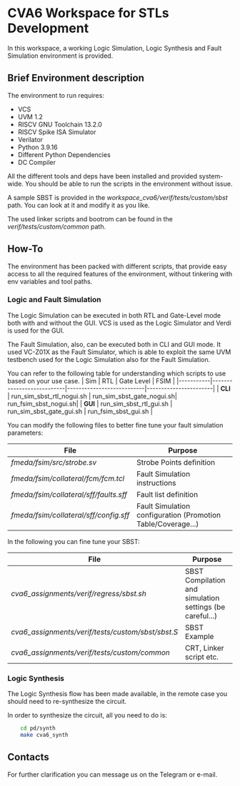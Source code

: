 # CVA6 Workspace for STLs Development

In this workspace, a working Logic Simulation, Logic Synthesis and Fault Simulation environment is provided.

## Brief Environment description

The environment to run requires:

- VCS
- UVM 1.2
- RISCV GNU Toolchain 13.2.0
- RISCV Spike ISA Simulator
- Verilator
- Python 3.9.16
- Different Python Dependencies
- DC Compiler

All the different tools and deps have been installed and provided system-wide. You should be able to run the scripts in the environment without issue.

A sample SBST is provided in the *workspace_cva6/verif/tests/custom/sbst* path. You can look at it and modify it as you like.

The used linker scripts and bootrom can be found in the *verif/tests/custom/common* path.

## How-To

The environment has been packed with different scripts, that provide easy access to all the required features of the environment, without tinkering with env variables and tool paths.

### Logic and Fault Simulation

The Logic Simulation can be executed in both RTL and Gate-Level mode both with and without the GUI.
VCS is used as the Logic Simulator and Verdi is used for the GUI.

The Fault Simulation, also, can be executed both in CLI and GUI mode.
It used VC-Z01X as the Fault Simulator, which is able to exploit the same UVM testbench used for the Logic Simulation also for the Fault Simulation.

You can refer to the following table for understanding which scripts to use based on your use case.
| Sim       | RTL                       | Gate Level                | FSIM                  |
|-----------|---------------------------|---------------------------|-----------------------|
| **CLI**   | run_sim_sbst_rtl_nogui.sh | run_sim_sbst_gate_nogui.sh| run_fsim_sbst_nogui.sh|
| **GUI**   | run_sim_sbst_rtl_gui.sh   | run_sim_sbst_gate_gui.sh  | run_fsim_sbst_gui.sh  |

You can modify the following files to better fine tune your fault simulation parameters:

|File|Purpose|
|-|-|
| *fmeda/fsim/src/strobe.sv*   | Strobe Points definition|
| *fmeda/fsim/collateral/fcm/fcm.tcl*    | Fault Simulation instructions |
| *fmeda/fsim/collateral/sff/faults.sff*  | Fault list definition |
| *fmeda/fsim/collateral/sff/config.sff*  | Fault Simulation configuration (Promotion Table/Coverage...) |

In the following you can fine tune your SBST:

|File|Purpose|
|-|-|
| *cva6_assignments/verif/regress/sbst.sh* | SBST Compilation and simulation settings (be careful...) |
| *cva6_assignments/verif/tests/custom/sbst/sbst.S* | SBST Example |
| *cva6_assignments/verif/tests/custom/common* | CRT, Linker script etc. |

### Logic Synthesis

The Logic Synthesis flow has been made available, in the remote case you should need to re-synthesize the circuit.

In order to synthesize the circuit, all you need to do is:

```sh
    cd pd/synth
    make cva6_synth
```

## Contacts

For further clarification you can message us on the Telegram or e-mail.

